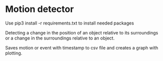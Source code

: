 # Motion detector

Use pip3 install -r requirements.txt to install needed packages

Detecting a change in the position of an object relative to its surroundings or a change in the surroundings relative to an object.

Saves motion or event with timestamp to csv file and creates a graph with plotting.
